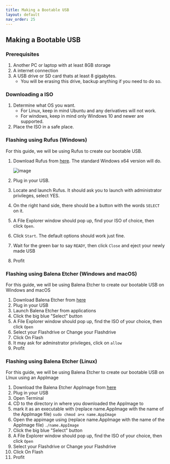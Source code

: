 ```yaml
---
title: Making a Bootable USB
layout: default
nav_order: 25
---
```


## Making a Bootable USB

### Prerequisites
1. Another PC or laptop with at least 8GB storage
2. A internet connection
3. A USB drive or SD card thats at least 8 gigabytes.
      - You will be erasing this drive, backup anything if you need to do so.


### Downloading a ISO
1. Determine what OS you want.
   - For Linux, keep in mind Ubuntu and any derivatives will not work.
   - For windows, keep in mind only Windows 10 and newer are supported.
2. Place the ISO in a safe place.


### Flashing using Rufus (Windows)

For this guide, we will be using Rufus to create our bootable USB. 

1. Download Rufus from [here](https://rufus.ie/en/). The standard Windows x64 version will do.

    ![image](https://github.com/meghan06/docs/assets/77316348/9d9be52c-8e32-4b2f-ae17-8b3917f64032)

2. Plug in your USB.
3. Locate and launch Rufus. It should ask you to launch with administrator privileges, select YES.
4. On the right hand side, there should be a button with the words `SELECT` on it.
5. A File Explorer window should pop up, find your ISO of choice, then click `Open`.
6. Click `Start`. The default options should work just fine.
7. Wait for the green bar to say `READY`, then click `Close` and eject your newly made USB
8. Profit

### Flashing using Balena Etcher (Windows and macOS)

For this guide, we will be using Balena Etcher to create our bootable USB on Windows and macOS

1. Download Balena Etcher from [here](https://etcher.balena.io/)
2. Plug in your USB
3. Launch Balena Etcher from applications
4. Click the big blue "Select" button
5. A File Explorer window should pop up, find the ISO of your choice, then click `Open`
6. Select your Flashdrive or Change your Flashdrive
7. Click On Flash
8. It may ask for adminstrator privileges, click on `allow`
9. Profit

### Flashing using Balena Etcher (Linux)

For this guide, we will be using Balena Etcher to create our bootable USB on LInux using an AppImage

1. Download the Balena Etcher AppImage from [here](https://etcher.balena.io/)
2. Plug in your USB
3. Open Terminal
4. CD to the directory in where you downloaded the AppImage to
5. mark it as an executable with (replace name.AppImage with the name of the AppImage file) ```sudo chmod a+x name.AppImage ```
7. Open the appimage using (replace name.AppImage with the name of the AppImage file) ```./name.AppImage``` 
9. Click the big blue "Select" button
10. A File Explorer window should pop up, find the ISO of your choice, then click `Open`
11. Select your Flashdrive or Change your Flashdrive
12. Click On Flash
13. Profit
